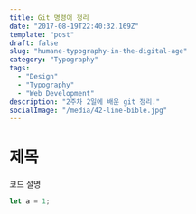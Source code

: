 ```yaml
---
title: Git 명령어 정리
date: "2017-08-19T22:40:32.169Z"
template: "post"
draft: false
slug: "humane-typography-in-the-digital-age"
category: "Typography"
tags:
  - "Design"
  - "Typography"
  - "Web Development"
description: "2주차 2일에 배운 git 정리."
socialImage: "/media/42-line-bible.jpg"
---
```


# 제목

코드 설명

```js
let a = 1;
```

